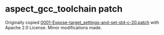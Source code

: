 # aspect_gcc_toolchain patch

Originally copied [0001-Expose-target_settings-and-set-std-c-20.patch](https://github.com/aurora-opensource/au/blob/7d0fc05ff381c52785fceb8b8e616a31ffce71c8/third_party/aspect_gcc_toolchain/0001-Expose-target_settings-and-set-std-c-14.patch) with Apache 2.0 License. Minor modifications made.